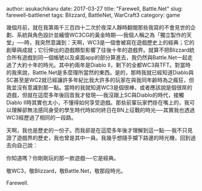 author: asukachikaru
date: 2017-03-27
title: "Farewell, Battle.Net"
slug: farewell-battlenet
tags: Blizzard, BattleNet, WarCraft3
category: game

幾個月前，就在我第兩千三百四十二次於夜深人靜時翻閱那些我寫的不會見世的企劃、系統與角色設計並緬懷WC3CG的黃金時期──我個人稱之為「獨立製作的天堂」──時，我突然意識到：天啊，WC3是一個會被寫在遊戲歷史上的經典；它的創舉與成就；它衍伸出的遊戲類型影響了往後十年的遊戲界。就算不把Blizzard統合所有遊戲到同一個帳號以及桌面app的部分算進去，我仍然與Battle.Net一起走過了大約十年的時光。其中約兩年是Diablo II，剩下的全都WC3與TFT。對當時的我來說，Battle.Net是多麼理所當然的東西。是的，那時我就已經知道Diablo與SC甚至是WC2就已經讓許多年紀比我大許多的玩家在與我同年齡時為之瘋狂，但我並沒有意識到那一點。當時的我就知道WC3是個很棒，或者應該說是個很屌的遊戲，但就在這麼多年後回首我才發現──我沒跟上SC與Diablo的時代，接觸Diablo II時其實也太小，不懂得如何享受遊戲。那些前輩玩家們掛在嘴上的，我可以理解卻無法感同身受的學生時代時如何終日在BN上征戰的時光──其實我也透過WC3經歷過了相同的一段路。

天啊，我也是歷史的一份子。而我卻是在這麼多年後才理解到這一點──我不只見證了遊戲界的歷史，我也曾是其中一員。我幾乎想隨手攔下路邊的時光機，回到過去向自己說：

你知道嗎？你剛剛玩的那一款遊戲──它是經典。

敬WC3，敬Blizzard，敬Battle.Net，敬那段時光。

Farewell.